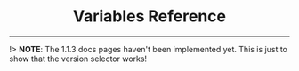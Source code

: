 <h1 align="center">Variables Reference</h1>

---

!> **NOTE**: The 1.1.3 docs pages haven't been implemented yet. This is just to show that the version selector works!
